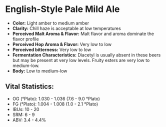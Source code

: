 # English-Style Pale Mild Ale

- **Color:** Light amber to medium amber
- **Clarity:** Chill haze is acceptable at low temperatures
- **Perceived Malt Aroma & Flavor:** Malt flavor and aroma dominate the flavor profile
- **Perceived Hop Aroma & Flavor:** Very low to low
- **Perceived bitterness:** Very low to low
- **Fermentation Characteristics:** Diacetyl is usually absent in these beers but may be present at very low levels. Fruity esters are very low to medium-low.
- **Body:** Low to medium-low

## Vital Statistics:

- OG (°Plato): 1.030 - 1.036 (7.6 - 9.0 °Plato)
- FG (°Plato): 1.004 - 1.008 (1.0 - 2.1 °Plato)
- IBUs: 10 - 20
- SRM: 6 - 9
- ABV: 3.4 - 4.4%
